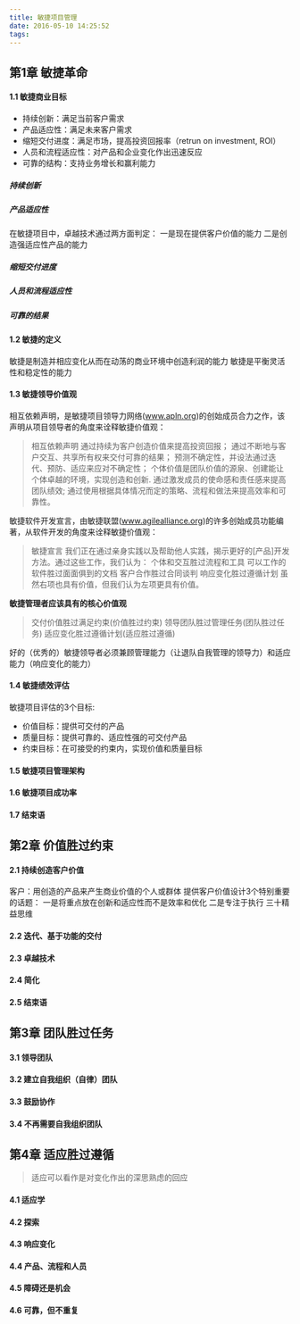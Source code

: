 ```yaml
---
title: 敏捷项目管理
date: 2016-05-10 14:25:52
tags:
---
```

## 第1章 敏捷革命
#### 1.1 敏捷商业目标
* 持续创新：满足当前客户需求
* 产品适应性：满足未来客户需求
* 缩短交付进度：满足市场，提高投资回报率（retrun on investment, ROI）
* 人员和流程适应性：对产品和企业变化作出迅速反应
* 可靠的结构：支持业务增长和赢利能力

##### 持续创新
##### 产品适应性
在敏捷项目中，卓越技术通过两方面判定：
一是现在提供客户价值的能力
二是创造强适应性产品的能力

##### 缩短交付进度
##### 人员和流程适应性
##### 可靠的结果

#### 1.2 敏捷的定义
敏捷是制造并相应变化从而在动荡的商业环境中创造利润的能力
敏捷是平衡灵活性和稳定性的能力

#### 1.3 敏捷领导价值观
相互依赖声明，是敏捷项目领导力网络(www.apln.org)的创始成员合力之作，该声明从项目领导者的角度来诠释敏捷价值观：

>相互依赖声明
通过持续为客户创造价值来提高投资回报；
通过不断地与客户交互、共享所有权来交付可靠的结果；
预测不确定性，并设法通过迭代、预防、适应来应对不确定性；
个体价值是团队价值的源泉、创建能让个体卓越的环境，实现创造和创新.
通过激发成员的使命感和责任感来提高团队绩效;
通过使用根据具体情况而定的策略、流程和做法来提高效率和可靠性。

敏捷软件开发宣言，由敏捷联盟(www.agilealliance.org)的许多创始成员功能编著，从软件开发的角度来诠释敏捷价值观：

>敏捷宣言
我们正在通过亲身实践以及帮助他人实践，揭示更好的[产品]开发方法。通过这些工作，我们认为：
个体和交互胜过流程和工具
可以工作的软件胜过面面俱到的文档
客户合作胜过合同谈判
响应变化胜过遵循计划
虽然右项也具有价值，但我们认为左项更具有价值。

**敏捷管理者应该具有的核心价值观**

> 交付价值胜过满足约束(价值胜过约束)
领导团队胜过管理任务(团队胜过任务)
适应变化胜过遵循计划(适应胜过遵循)

好的（优秀的）敏捷领导者必须兼顾管理能力（让退队自我管理的领导力）和适应能力（响应变化的能力）

#### 1.4 敏捷绩效评估
敏捷项目评估的3个目标:

* 价值目标：提供可交付的产品
* 质量目标：提供可靠的、适应性强的可交付产品
* 约束目标：在可接受的约束内，实现价值和质量目标

#### 1.5 敏捷项目管理架构
#### 1.6 敏捷项目成功率
#### 1.7 结束语

## 第2章 价值胜过约束
#### 2.1 持续创造客户价值
客户：用创造的产品来产生商业价值的个人或群体
提供客户价值设计3个特别重要的话题：
一是将重点放在创新和适应性而不是效率和优化
二是专注于执行
三十精益思维

#### 2.2 迭代、基于功能的交付
#### 2.3 卓越技术
#### 2.4 简化
#### 2.5 结束语

## 第3章 团队胜过任务
#### 3.1 领导团队
#### 3.2 建立自我组织（自律）团队
#### 3.3 鼓励协作
#### 3.4 不再需要自我组织团队

## 第4章 适应胜过遵循
>适应可以看作是对变化作出的深思熟虑的回应

#### 4.1 适应学
#### 4.2 探索
#### 4.3 响应变化
#### 4.4 产品、流程和人员
#### 4.5 障碍还是机会
#### 4.6 可靠，但不重复

